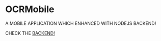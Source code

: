 # OCRMobile
A MOBILE APPLICATION WHICH ENHANCED WITH NODEJS BACKEND!

CHECK THE [BACKEND!](https://github.com/ASMohamedRiFaheemAnver/OCR-BACKEND.git)

